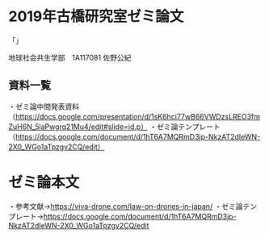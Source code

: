 # 2019年古橋研究室ゼミ論文

「」

地球社会共生学部　1A117081 佐野公紀

## 資料一覧
・ゼミ論中間発表資料（https://docs.google.com/presentation/d/1sK6hci77wB66VWDzsLREO3fmZuH6N_5laPwgrq21Mu4/edit#slide=id.p）
・ゼミ論テンプレート（https://docs.google.com/document/d/1hT6A7MQRmD3jp-NkzAT2dIeWN-2X0_WGo1aTpzgv2CQ/edit）
# ゼミ論本文


・参考文献→https://viva-drone.com/law-on-drones-in-japan/
・ゼミ論テンプレート→https://docs.google.com/document/d/1hT6A7MQRmD3jp-NkzAT2dIeWN-2X0_WGo1aTpzgv2CQ/edit


